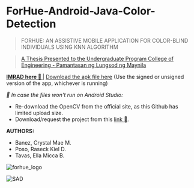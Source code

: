 # ForHue-Android-Java-Color-Detection

> FORHUE: AN ASSISTIVE MOBILE APPLICATION FOR COLOR-BLIND INDIVIDUALS USING KNN ALGORITHM

> [A Thesis Presented to the Undergraduate Program College of Engineering - Pamantasan ng Lungsod ng Maynila](https://drive.google.com/file/d/1WpQMIpsNZlyxZs05NvLLL1CE_Y2BCx9k/view?usp=sharing)

**[IMRAD here :page_facing_up: ](https://docs.google.com/document/d/1vqARdI6yBQZBATjex6GcxX5BubQZ3lc1/edit?usp=sharing&ouid=106402784497293863565&rtpof=true&sd=true)**
|
[Download the apk file here](https://drive.google.com/drive/folders/1gvPbd9orOIMaHMvZNGTHo2v3TR0eY5de?usp=sharing) (Use the signed or unsigned version of the app, whichever is running)

_:pushpin: In case the files won't run on Android Studio:_
- Re-download the OpenCV from the official site, as this Github has limited upload size.
- Download/request the project from this [link :file_folder:](https://drive.google.com/file/d/1f2DJxkod-ZIQ9bh5R_NlbtUzAqkCv1Nx/view?usp=sharing).

**AUTHORS:**
- Banez, Crystal Mae M.
- Poso, Raseck Kiel D.
- Tavas, Ella Micca B.
  
![forhue_logo](https://github.com/rskl1999/ForHue---Android-Color-Detection/assets/127722354/127752c2-288c-4f55-a475-369442724d02)

![SAD](https://github.com/rskl1999/ForHue---Android-Color-Detection/assets/127722354/e7923350-648f-419d-af58-59cc9b4b5a08)
